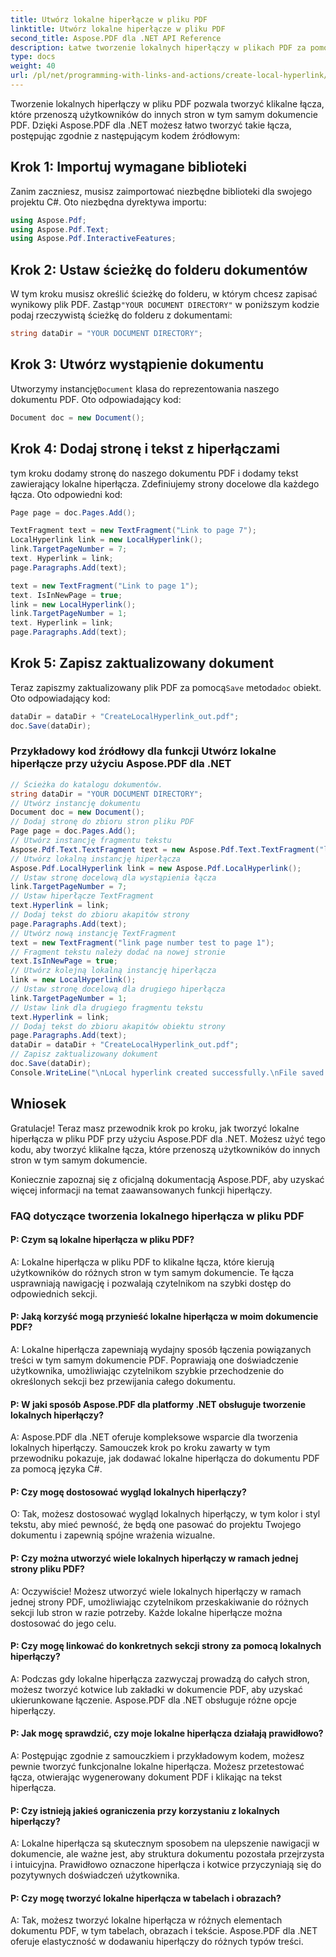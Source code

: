 ```yaml
---
title: Utwórz lokalne hiperłącze w pliku PDF
linktitle: Utwórz lokalne hiperłącze w pliku PDF
second_title: Aspose.PDF dla .NET API Reference
description: Łatwe tworzenie lokalnych hiperłączy w plikach PDF za pomocą Aspose.PDF dla platformy .NET.
type: docs
weight: 40
url: /pl/net/programming-with-links-and-actions/create-local-hyperlink/
---
```

Tworzenie lokalnych hiperłączy w pliku PDF pozwala tworzyć klikalne łącza, które przenoszą użytkowników do innych stron w tym samym dokumencie PDF. Dzięki Aspose.PDF dla .NET możesz łatwo tworzyć takie łącza, postępując zgodnie z następującym kodem źródłowym:

## Krok 1: Importuj wymagane biblioteki

Zanim zaczniesz, musisz zaimportować niezbędne biblioteki dla swojego projektu C#. Oto niezbędna dyrektywa importu:

```csharp
using Aspose.Pdf;
using Aspose.Pdf.Text;
using Aspose.Pdf.InteractiveFeatures;
```

## Krok 2: Ustaw ścieżkę do folderu dokumentów

 W tym kroku musisz określić ścieżkę do folderu, w którym chcesz zapisać wynikowy plik PDF. Zastąp`"YOUR DOCUMENT DIRECTORY"` w poniższym kodzie podaj rzeczywistą ścieżkę do folderu z dokumentami:

```csharp
string dataDir = "YOUR DOCUMENT DIRECTORY";
```

## Krok 3: Utwórz wystąpienie dokumentu

 Utworzymy instancję`Document` klasa do reprezentowania naszego dokumentu PDF. Oto odpowiadający kod:

```csharp
Document doc = new Document();
```

## Krok 4: Dodaj stronę i tekst z hiperłączami

tym kroku dodamy stronę do naszego dokumentu PDF i dodamy tekst zawierający lokalne hiperłącza. Zdefiniujemy strony docelowe dla każdego łącza. Oto odpowiedni kod:

```csharp
Page page = doc.Pages.Add();

TextFragment text = new TextFragment("Link to page 7");
LocalHyperlink link = new LocalHyperlink();
link.TargetPageNumber = 7;
text. Hyperlink = link;
page.Paragraphs.Add(text);

text = new TextFragment("Link to page 1");
text. IsInNewPage = true;
link = new LocalHyperlink();
link.TargetPageNumber = 1;
text. Hyperlink = link;
page.Paragraphs.Add(text);
```

## Krok 5: Zapisz zaktualizowany dokument

Teraz zapiszmy zaktualizowany plik PDF za pomocą`Save` metoda`doc` obiekt. Oto odpowiadający kod:

```csharp
dataDir = dataDir + "CreateLocalHyperlink_out.pdf";
doc.Save(dataDir);
```

### Przykładowy kod źródłowy dla funkcji Utwórz lokalne hiperłącze przy użyciu Aspose.PDF dla .NET 
```csharp
// Ścieżka do katalogu dokumentów.
string dataDir = "YOUR DOCUMENT DIRECTORY";
// Utwórz instancję dokumentu
Document doc = new Document();
// Dodaj stronę do zbioru stron pliku PDF
Page page = doc.Pages.Add();
// Utwórz instancję fragmentu tekstu
Aspose.Pdf.Text.TextFragment text = new Aspose.Pdf.Text.TextFragment("link page number test to page 7");
// Utwórz lokalną instancję hiperłącza
Aspose.Pdf.LocalHyperlink link = new Aspose.Pdf.LocalHyperlink();
// Ustaw stronę docelową dla wystąpienia łącza
link.TargetPageNumber = 7;
// Ustaw hiperłącze TextFragment
text.Hyperlink = link;
// Dodaj tekst do zbioru akapitów strony
page.Paragraphs.Add(text);
// Utwórz nową instancję TextFragment
text = new TextFragment("link page number test to page 1");
// Fragment tekstu należy dodać na nowej stronie
text.IsInNewPage = true;
// Utwórz kolejną lokalną instancję hiperłącza
link = new LocalHyperlink();
// Ustaw stronę docelową dla drugiego hiperłącza
link.TargetPageNumber = 1;
// Ustaw link dla drugiego fragmentu tekstu
text.Hyperlink = link;
// Dodaj tekst do zbioru akapitów obiektu strony
page.Paragraphs.Add(text);    
dataDir = dataDir + "CreateLocalHyperlink_out.pdf";
// Zapisz zaktualizowany dokument
doc.Save(dataDir);
Console.WriteLine("\nLocal hyperlink created successfully.\nFile saved at " + dataDir);            
```

## Wniosek

Gratulacje! Teraz masz przewodnik krok po kroku, jak tworzyć lokalne hiperłącza w pliku PDF przy użyciu Aspose.PDF dla .NET. Możesz użyć tego kodu, aby tworzyć klikalne łącza, które przenoszą użytkowników do innych stron w tym samym dokumencie.

Koniecznie zapoznaj się z oficjalną dokumentacją Aspose.PDF, aby uzyskać więcej informacji na temat zaawansowanych funkcji hiperłączy.

### FAQ dotyczące tworzenia lokalnego hiperłącza w pliku PDF

#### P: Czym są lokalne hiperłącza w pliku PDF?

A: Lokalne hiperłącza w pliku PDF to klikalne łącza, które kierują użytkowników do różnych stron w tym samym dokumencie. Te łącza usprawniają nawigację i pozwalają czytelnikom na szybki dostęp do odpowiednich sekcji.

#### P: Jaką korzyść mogą przynieść lokalne hiperłącza w moim dokumencie PDF?

A: Lokalne hiperłącza zapewniają wydajny sposób łączenia powiązanych treści w tym samym dokumencie PDF. Poprawiają one doświadczenie użytkownika, umożliwiając czytelnikom szybkie przechodzenie do określonych sekcji bez przewijania całego dokumentu.

#### P: W jaki sposób Aspose.PDF dla platformy .NET obsługuje tworzenie lokalnych hiperłączy?
A: Aspose.PDF dla .NET oferuje kompleksowe wsparcie dla tworzenia lokalnych hiperłączy. Samouczek krok po kroku zawarty w tym przewodniku pokazuje, jak dodawać lokalne hiperłącza do dokumentu PDF za pomocą języka C#.

#### P: Czy mogę dostosować wygląd lokalnych hiperłączy?

O: Tak, możesz dostosować wygląd lokalnych hiperłączy, w tym kolor i styl tekstu, aby mieć pewność, że będą one pasować do projektu Twojego dokumentu i zapewnią spójne wrażenia wizualne.

#### P: Czy można utworzyć wiele lokalnych hiperłączy w ramach jednej strony pliku PDF?

A: Oczywiście! Możesz utworzyć wiele lokalnych hiperłączy w ramach jednej strony PDF, umożliwiając czytelnikom przeskakiwanie do różnych sekcji lub stron w razie potrzeby. Każde lokalne hiperłącze można dostosować do jego celu.

#### P: Czy mogę linkować do konkretnych sekcji strony za pomocą lokalnych hiperłączy?

A: Podczas gdy lokalne hiperłącza zazwyczaj prowadzą do całych stron, możesz tworzyć kotwice lub zakładki w dokumencie PDF, aby uzyskać ukierunkowane łączenie. Aspose.PDF dla .NET obsługuje różne opcje hiperłączy.

#### P: Jak mogę sprawdzić, czy moje lokalne hiperłącza działają prawidłowo?

A: Postępując zgodnie z samouczkiem i przykładowym kodem, możesz pewnie tworzyć funkcjonalne lokalne hiperłącza. Możesz przetestować łącza, otwierając wygenerowany dokument PDF i klikając na tekst hiperłącza.

#### P: Czy istnieją jakieś ograniczenia przy korzystaniu z lokalnych hiperłączy?

A: Lokalne hiperłącza są skutecznym sposobem na ulepszenie nawigacji w dokumencie, ale ważne jest, aby struktura dokumentu pozostała przejrzysta i intuicyjna. Prawidłowo oznaczone hiperłącza i kotwice przyczyniają się do pozytywnych doświadczeń użytkownika.

#### P: Czy mogę tworzyć lokalne hiperłącza w tabelach i obrazach?

A: Tak, możesz tworzyć lokalne hiperłącza w różnych elementach dokumentu PDF, w tym tabelach, obrazach i tekście. Aspose.PDF dla .NET oferuje elastyczność w dodawaniu hiperłączy do różnych typów treści.